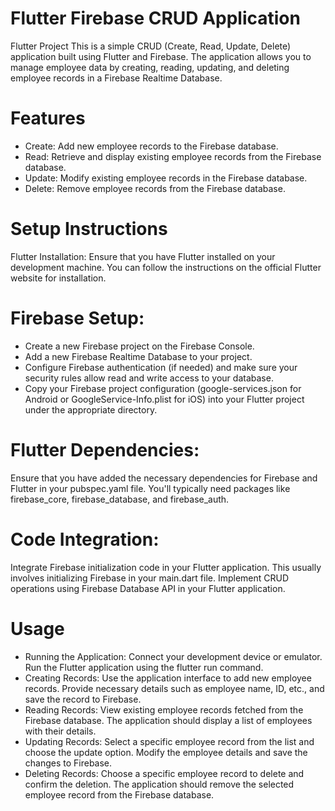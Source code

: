 # Flutter Firebase CRUD Application
Flutter Project
This is a simple CRUD (Create, Read, Update, Delete) application built using Flutter and Firebase. The application allows you to manage employee data by creating, reading, updating, and deleting employee records in a Firebase Realtime Database.

# Features
* Create: Add new employee records to the Firebase database.
* Read: Retrieve and display existing employee records from the Firebase database.
* Update: Modify existing employee records in the Firebase database.
* Delete: Remove employee records from the Firebase database.

# Setup Instructions
Flutter Installation: Ensure that you have Flutter installed on your development machine. You can follow the instructions on the official Flutter website for installation.

# Firebase Setup:
* Create a new Firebase project on the Firebase Console.
* Add a new Firebase Realtime Database to your project.
* Configure Firebase authentication (if needed) and make sure your security rules allow read and write access to your database.
* Copy your Firebase project configuration (google-services.json for Android or GoogleService-Info.plist for iOS) into your Flutter  project under the appropriate directory.

# Flutter Dependencies:
Ensure that you have added the necessary dependencies for Firebase and Flutter in your pubspec.yaml file. You'll typically need packages like firebase_core, firebase_database, and firebase_auth.

# Code Integration:
Integrate Firebase initialization code in your Flutter application. This usually involves initializing Firebase in your main.dart file.
Implement CRUD operations using Firebase Database API in your Flutter application.

# Usage
* Running the Application:
Connect your development device or emulator.
Run the Flutter application using the flutter run command.
* Creating Records:
Use the application interface to add new employee records. Provide necessary details such as employee name, ID, etc., and save the record to Firebase.
* Reading Records:
View existing employee records fetched from the Firebase database. The application should display a list of employees with their details.
* Updating Records:
Select a specific employee record from the list and choose the update option. Modify the employee details and save the changes to Firebase.
* Deleting Records:
Choose a specific employee record to delete and confirm the deletion. The application should remove the selected employee record from the Firebase database.



